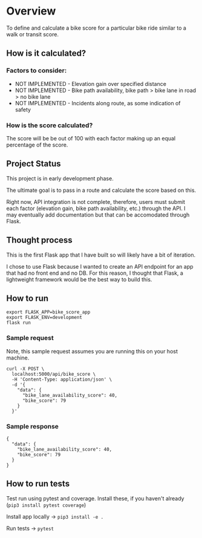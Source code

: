 # Overview

To define and calculate a bike score for a particular bike ride similar to a walk or transit score.

## How is it calculated?

### Factors to consider:

<ul>
  <li>NOT IMPLEMENTED - Elevation gain over specified distance</li>
  <li>NOT IMPLEMENTED - Bike path availability, bike path > bike lane in road > no bike lane</li>
  <li>NOT IMPLEMENTED - Incidents along route, as some indication of safety</li>
</ul>

### How is the score calculated?

The score will be be out of 100 with each factor making up an equal percentage of the score.

## Project Status

This project is in early development phase.

The ultimate goal is to pass in a route and calculate the score based on this.

Right now, API integration is not complete, therefore, users must submit each factor (elevation gain, bike path availability, etc.) through the API. I may eventually add documentation but that can be accomodated through Flask.

## Thought process

This is the first Flask app that I have built so will likely have a bit of iteration.

I chose to use Flask because I wanted to create an API endpoint for an app that had no front end and no DB.  For this reason, I thought that Flask, a lightweight framework would be the best way to build this.

## How to run
```
export FLASK_APP=bike_score_app
export FLASK_ENV=development
flask run
```

### Sample request

Note, this sample request assumes you are running this on your host machine.

```
curl -X POST \
  localhost:5000/api/bike_score \
  -H 'Content-Type: application/json' \
  -d '{
    "data": {
      "bike_lane_availability_score": 40,
      "bike_score": 79
    }
  }'
```

### Sample response

```
{
  "data": {
    "bike_lane_availability_score": 40,
    "bike_score": 79
  }
}
```

## How to run tests
Test run using pytest and coverage. Install these, if you haven't already (`pip3 install pytest coverage`)

Install app locally -> `pip3 install -e .`

Run tests -> `pytest`
